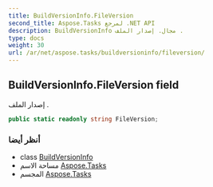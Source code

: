 ```yaml
---
title: BuildVersionInfo.FileVersion
second_title: Aspose.Tasks لمرجع .NET API
description: BuildVersionInfo مجال. إصدار الملف .
type: docs
weight: 30
url: /ar/net/aspose.tasks/buildversioninfo/fileversion/
---
```

## BuildVersionInfo.FileVersion field

إصدار الملف .

```csharp
public static readonly string FileVersion;
```

### أنظر أيضا

* class [BuildVersionInfo](../)
* مساحة الاسم [Aspose.Tasks](../../buildversioninfo/)
* المجسم [Aspose.Tasks](../../../)


